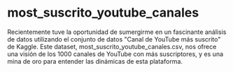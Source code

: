 # most_suscrito_youtube_canales
Recientemente tuve la oportunidad de sumergirme en un fascinante análisis de datos utilizando el conjunto de datos "Canal de YouTube más suscrito" de Kaggle. Este dataset, most_suscrito_youtube_canales.csv, nos ofrece una visión de los 1000 canales de YouTube con más suscriptores, y es una mina de oro para entender las dinámicas de esta plataforma.
